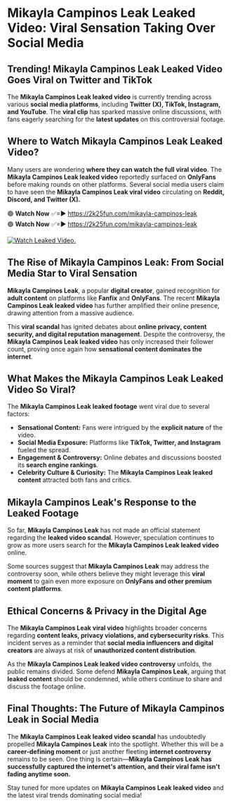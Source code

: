 # Mikayla Campinos Leak Leaked Video: Viral Sensation Taking Over Social Media

## **Trending! Mikayla Campinos Leak Leaked Video Goes Viral on Twitter and TikTok**
The **Mikayla Campinos Leak leaked video** is currently trending across various **social media platforms**, including **Twitter (X), TikTok, Instagram, and YouTube**. The **viral clip** has sparked massive online discussions, with fans eagerly searching for the **latest updates** on this controversial footage.

## **Where to Watch Mikayla Campinos Leak Leaked Video?**
Many users are wondering **where they can watch the full viral video**. The **Mikayla Campinos Leak leaked video** reportedly surfaced on **OnlyFans** before making rounds on other platforms. Several social media users claim to have seen the **Mikayla Campinos Leak viral video** circulating on **Reddit, Discord, and Twitter (X).**

🟢 **Watch Now** ✅=► https://2k25fun.com/mikayla-campinos-leak  
🟢 **Watch Now** ✅=► https://2k25fun.com/mikayla-campinos-leak  

[![Watch Leaked Video.](https://miro.medium.com/v2/resize:fit:828/format:webp/1*cilzJN44JGOrTw9NJCrNHA.gif "Watch Leaked Video")](https://2k25fun.com/mikayla-campinos-leak)

## **The Rise of Mikayla Campinos Leak: From Social Media Star to Viral Sensation**
**Mikayla Campinos Leak**, a popular **digital creator**, gained recognition for **adult content** on platforms like **Fanfix** and **OnlyFans**. The recent **Mikayla Campinos Leak leaked video** has further amplified their online presence, drawing attention from a massive audience.

This **viral scandal** has ignited debates about **online privacy, content security, and digital reputation management**. Despite the controversy, the **Mikayla Campinos Leak leaked video** has only increased their follower count, proving once again how **sensational content dominates the internet**.

## **What Makes the Mikayla Campinos Leak Leaked Video So Viral?**
The **Mikayla Campinos Leak leaked footage** went viral due to several factors:
- **Sensational Content:** Fans were intrigued by the **explicit nature** of the video.
- **Social Media Exposure:** Platforms like **TikTok, Twitter, and Instagram** fueled the spread.
- **Engagement & Controversy:** Online debates and discussions boosted its **search engine rankings**.
- **Celebrity Culture & Curiosity:** The **Mikayla Campinos Leak leaked content** attracted both fans and critics.

## **Mikayla Campinos Leak's Response to the Leaked Footage**
So far, **Mikayla Campinos Leak** has not made an official statement regarding the **leaked video scandal**. However, speculation continues to grow as more users search for the **Mikayla Campinos Leak leaked video** online.

Some sources suggest that **Mikayla Campinos Leak** may address the controversy soon, while others believe they might leverage this **viral moment** to gain even more exposure on **OnlyFans and other premium content platforms**.

## **Ethical Concerns & Privacy in the Digital Age**
The **Mikayla Campinos Leak viral video** highlights broader concerns regarding **content leaks, privacy violations, and cybersecurity risks**. This incident serves as a reminder that **social media influencers and digital creators** are always at risk of **unauthorized content distribution**.

As the **Mikayla Campinos Leak leaked video controversy** unfolds, the public remains divided. Some defend **Mikayla Campinos Leak**, arguing that **leaked content** should be condemned, while others continue to share and discuss the footage online.

## **Final Thoughts: The Future of Mikayla Campinos Leak in Social Media**
The **Mikayla Campinos Leak leaked video scandal** has undoubtedly propelled **Mikayla Campinos Leak** into the spotlight. Whether this will be a **career-defining moment** or just another fleeting **internet controversy** remains to be seen. One thing is certain—**Mikayla Campinos Leak has successfully captured the internet's attention, and their viral fame isn't fading anytime soon.**

Stay tuned for more updates on **Mikayla Campinos Leak leaked video** and the latest viral trends dominating social media!